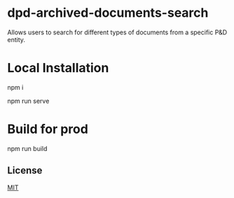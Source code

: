 # dpd-archived-documents-search
Allows users to search for different types of documents from a specific P&amp;D entity.

# Local Installation

npm i

npm run serve

# Build for prod

npm run build

## License

[MIT](LICENSE)
